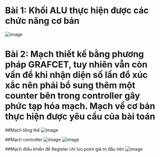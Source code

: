 
# Bài 1: Khối ALU thực hiện được các chức năng cơ bản
![image](https://github.com/fatbaccon/Lab1/assets/122776108/fe034d2a-4c0a-4ee0-9704-c8d1241ba424)


# Bài 2: Mạch thiết kế bằng phương pháp GRAFCET, tuy nhiên vẫn còn vấn đề khi nhận diện số lần đổ xúc xắc nên phải bổ sung thêm một counter bên trong controller gây phức tạp hóa mạch. Mạch về cơ bản thực hiện được yêu cầu của bài toán
##Mạch tổng thể
![image](https://github.com/fatbaccon/Lab1/assets/122776108/018e8f8a-5463-4101-958a-6f51aef06a0a)
 

##Mạch controller
![image](https://github.com/fatbaccon/Lab1/assets/122776108/bdb9e96d-695f-4d10-92a1-76336862d7a6)
![image](https://github.com/fatbaccon/Lab1/assets/122776108/65aa6074-a69d-4ed5-8c01-fe83cbcae6ca)

##Mạch điều khiển để Register chỉ lưu point giá trị đầu tiên
![image](https://github.com/fatbaccon/Lab1/assets/122776108/38ffbcca-dd43-4650-878d-ce9245258289)


